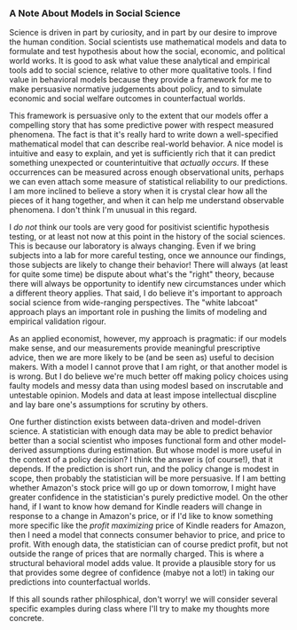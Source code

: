 ### A Note About Models in Social Science

Science is driven in part by curiosity, and in part by our desire to improve
the human condition. Social scientists use mathematical  models and data to
formulate and test hypothesis about how the social, economic, and political
world works. It is good to ask what value these analytical and empirical tools
add to social science, relative to other more qualitative tools. I find value
in behavioral models because they provide a framework for me to make persuasive
normative judgements about policy, and to simulate economic and social welfare
outcomes in counterfactual worlds.

This framework is persuasive only to the extent that our models offer a
compelling story that has some predictive power with respect measured
phenomena. The fact is that it's really hard to write down a well-specified
mathematical model that can describe real-world behavior. A nice model is
intuitive and easy to explain, and yet is sufficiently rich that it can predict
something unexpected or counterintuitive that *actually occurs*. If these
occurrences can be measured across enough observational units, perhaps we can
even attach some measure of statistical reliability to our predictions. I am
more inclined to believe a story when it is crystal clear how all the pieces of
it hang together, and when it can help me understand observable phenomena. I
don't think I'm unusual in this regard.

I *do not* think our tools are very good for positivist scientific hypothesis
testing, or at least not now at this point in the history of the social
sciences. This is because our laboratory is always changing. Even if we bring
subjects into a lab for more careful testing, once we announce our findings,
those subjects are likely to change their behavior! There will always (at least
for quite some time) be dispute about what's the "right" theory, because there
will always be opportunity to identify new circumstances under which a
different theory applies. That said, I do believe it's important to approach
social science from wide-ranging perspectives. The "white labcoat" approach
plays an important role in pushing the limits of modeling and empirical
validation rigour.

As an applied economist, however, my approach is pragmatic: if our models make
sense, and our measurements provide meaningful prescriptive advice, then we are
more likely to be (and be seen as) useful to decision makers. With a model I
cannot prove that I am right, or that another model is is wrong. But I do
believe we're much better off making policy choices using faulty models and
messy data than using modesl based on inscrutable and untestable opinion.
Models and data at least impose intellectual discpline and lay bare one's
assumptions for scrutiny by others.

One further distinction exists between data-driven and model-driven science. A
statistician with enough data may be able to predict behavior better than a
social scientist who imposes functional form and other model-derived
assumptions during estimation. But whose model is more useful in the context of
a policy decision? I think the answer is (of course!), that it depends. If the
prediction is short run, and the policy change is modest in scope, then
probably the statistician will be more persuasive. If I am betting whether
Amazon's stock price will go up or down tomorrow, I might have greater
confidence in the statistician's purely predictive model. On the other hand, if
I want to know how demand for Kindle readers will change in response to a
change in Amazon's price, or if I'd like to know something more specific like
the *profit maximizing* price of Kindle readers for Amazon, then I need a model
that connects consumer behavior to price, and price to profit. With enough
data, the statistician can of course predict profit, but not outside the range
of prices that are normally charged. This is where a structural behavioral
model adds value. It provide a plausible story for us that provides some degree
of confidence (mabye not a lot!) in taking our predictions into counterfactual
worlds.

If this all sounds rather philosphical, don't worry! we will consider several
specific examples during class where I'll try to make my thoughts more
concrete.